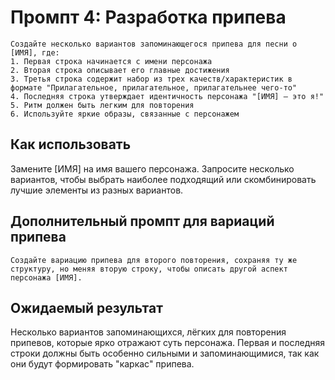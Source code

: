 # Промпт 4: Разработка припева

```
Создайте несколько вариантов запоминающегося припева для песни о [ИМЯ], где:
1. Первая строка начинается с имени персонажа
2. Вторая строка описывает его главные достижения
3. Третья строка содержит набор из трех качеств/характеристик в формате "Прилагательное, прилагательное, прилагательнее чего-то"
4. Последняя строка утверждает идентичность персонажа "[ИМЯ] — это я!"
5. Ритм должен быть легким для повторения
6. Используйте яркие образы, связанные с персонажем
```

## Как использовать

Замените [ИМЯ] на имя вашего персонажа. Запросите несколько вариантов, чтобы выбрать наиболее подходящий или скомбинировать лучшие элементы из разных вариантов.

## Дополнительный промпт для вариаций припева

```
Создайте вариацию припева для второго повторения, сохраняя ту же структуру, но меняя вторую строку, чтобы описать другой аспект персонажа [ИМЯ].
```

## Ожидаемый результат

Несколько вариантов запоминающихся, лёгких для повторения припевов, которые ярко отражают суть персонажа. Первая и последняя строки должны быть особенно сильными и запоминающимися, так как они будут формировать "каркас" припева.